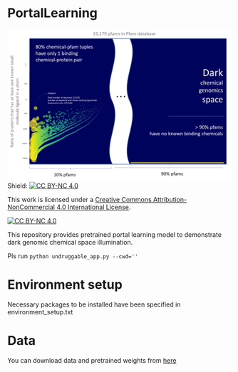 # PortalLearning

![](dark-space-bubble.png)
Shield: [![CC BY-NC 4.0][cc-by-nc-shield]][cc-by-nc]

This work is licensed under a
[Creative Commons Attribution-NonCommercial 4.0 International License][cc-by-nc].

[![CC BY-NC 4.0][cc-by-nc-image]][cc-by-nc]

[cc-by-nc]: http://creativecommons.org/licenses/by-nc/4.0/
[cc-by-nc-image]: https://licensebuttons.net/l/by-nc/4.0/88x31.png
[cc-by-nc-shield]: https://img.shields.io/badge/License-CC%20BY--NC%204.0-lightgrey.svg

This repository provides pretrained portal learning model to demonstrate dark genomic chemical space illumination.

Pls run <code>python undruggable_app.py --cwd=''</code>

# Environment setup
Necessary packages to be installed have been specified in environment_setup.txt

# Data
You can download data and pretrained weights from [here](https://zenodo.org/record/5701618#.YZHfmmDMKUk)
